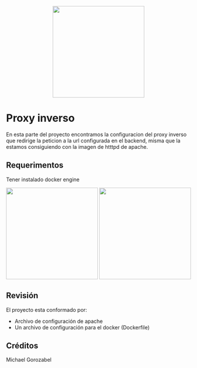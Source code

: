 <div align="center">
<img width="250px"  src="https://www.uleam.edu.ec/wp-content/uploads/2012/09/LOGO-ULEAM-VERTICAL.png" />
</div>

# Proxy inverso
En esta parte del proyecto encontramos la configuracion del proxy inverso que redirige la peticion a la url configurada en el backend, misma que la estamos consiguiendo con la imagen de htttpd de apache.

## Requerimentos

Tener instalado docker engine 

<div align="center">
<img width="250px"  src="https://cdn4.iconfinder.com/data/icons/logos-and-brands/512/97_Docker_logo_logos-1024.png" />
<img width="250px"  src="https://upload.wikimedia.org/wikipedia/commons/thumb/1/10/Apache_HTTP_server_logo_%282019-present%29.svg/720px-Apache_HTTP_server_logo_%282019-present%29.svg.png?20220805205621" />
</div>

## Revisión

El proyecto esta conformado por:
- Archivo de configuración de apache
- Un archivo de configuración para el docker (Dockerfile)


## Créditos

Michael Gorozabel